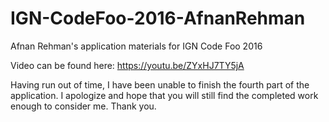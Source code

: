 # IGN-CodeFoo-2016-AfnanRehman
Afnan Rehman's application materials for IGN Code Foo 2016

Video can be found here: https://youtu.be/ZYxHJ7TY5jA

Having run out of time, I have been unable to finish the fourth part of the application. I apologize and hope that you will still find the completed work enough to consider me. Thank you.
